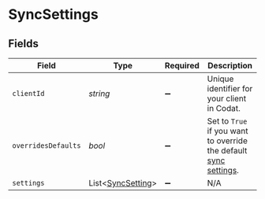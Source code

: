 # SyncSettings


## Fields

| Field                                                                                                                           | Type                                                                                                                            | Required                                                                                                                        | Description                                                                                                                     |
| ------------------------------------------------------------------------------------------------------------------------------- | ------------------------------------------------------------------------------------------------------------------------------- | ------------------------------------------------------------------------------------------------------------------------------- | ------------------------------------------------------------------------------------------------------------------------------- |
| `clientId`                                                                                                                      | *string*                                                                                                                        | :heavy_minus_sign:                                                                                                              | Unique identifier for your client in Codat.                                                                                     |
| `overridesDefaults`                                                                                                             | *bool*                                                                                                                          | :heavy_minus_sign:                                                                                                              | Set to `True` if you want to override the default [sync settings](https://docs.codat.io/knowledge-base/advanced-sync-settings). |
| `settings`                                                                                                                      | List<[SyncSetting](../../models/shared/SyncSetting.md)>                                                                         | :heavy_minus_sign:                                                                                                              | N/A                                                                                                                             |
